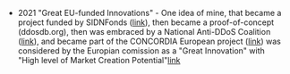 
- 2021 "Great EU-funded Innovations" - One idea of mine, that became a project funded by SIDNFonds ([link](https://www.sidnfonds.nl/projecten/ddosdb-collecting-transforming-applying-and-disseminating-ddos-attack-knowledge)), then became a proof-of-concept (ddosdb.org), then was embraced by a National Anti-DDoS Coalition ([link](https://www.nomoreddos.org/en/)), and became part of the CONCORDIA European project ([link](https://www.concordia-h2020.eu/)) was considered by the Europian comission as a "Great Innovation" with "High level of Market Creation Potential"[link](https://www.innoradar.eu/innovation/37921)
